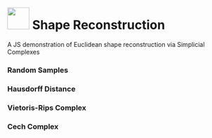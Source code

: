

# <img src="http://www.smajhi.com/shape-reconstruction/img/icon.png" width="50px"> Shape Reconstruction


A JS demonstration of Euclidean shape reconstruction via Simplicial Complexes

### Random Samples

### Hausdorff Distance

### Vietoris-Rips Complex

### Cech Complex

